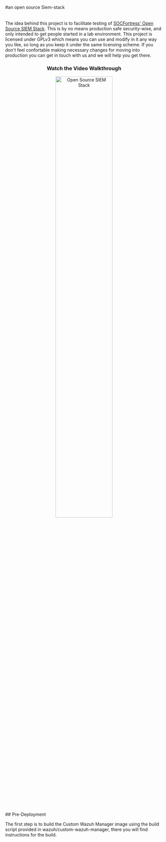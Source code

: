 #an open source Siem-stack
<br>
<br>
<br>
The idea behind this project is to facilitate testing of <a href="https://github.com/socfortress">SOCFortress' Open Source SIEM Stack</a>. This is by no means production safe security-wise, 
and only intended to get people started in a lab environment. This project is licensed under GPLv3 which means you can use and modify in it any way you like, so long as you keep it under the same 
licensing scheme. If you don't feel confortable making necessary changes for moving into production you can get in touch with us and we will help you get there.

<div align="center">
    <h3>Watch the Video Walkthrough</h3>
    <a href="https://youtu.be/MRGgywuAUE8">
        <img src="https://img.youtube.com/vi/MRGgywuAUE8/0.jpg" alt="Open Source SIEM Stack" style="width:60%; height:auto;">
    </a>
</div>
## Pre-Deployment

The first step is to build the Custom Wazuh Manager image using the build script provided in wazuh/custom-wazuh-manager, there you will find instructions for the build.
